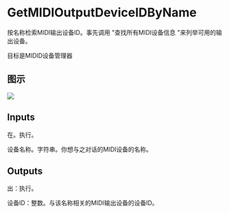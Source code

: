 # GetMIDIOutputDeviceIDByName

按名称检索MIDI输出设备ID。事先调用 "查找所有MIDI设备信息 "来列举可用的输出设备。

目标是MIDID设备管理器

## 图示

![]($-20221218-20054727.png)

## Inputs

在。执行。

设备名称。字符串。你想与之对话的MIDI设备的名称。

## Outputs

出：执行。

设备ID：整数。与该名称相关的MIDI输出设备的设备ID。
